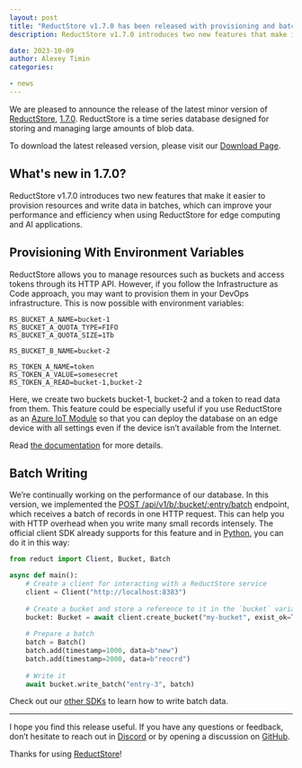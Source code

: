 ```yaml
---
layout: post
title: "ReductStore v1.7.0 has been released with provisioning and batch writing"
description: ReductStore v1.7.0 introduces two new features that make it easier to provision resources and write data in batches, which can improve your performance and efficiency when using ReductStore for edge computing and AI applications.

date: 2023-10-09
author: Alexey Timin
categories:

- news
---
```


We are pleased to announce the release of the latest minor version of [ReductStore](https://www.reduct.store/), [1.7.0](https://github.com/reductstore/reductstore/releases/tag/v1.7.0). ReductStore is a time series database designed for storing and managing large amounts of blob data.

To download the latest released version, please visit our [Download Page](https://www.reduct.store/download).

## What's new in 1.7.0?

ReductStore v1.7.0 introduces two new features that make it easier to provision resources and write data in batches, which can improve your performance and efficiency when using ReductStore for edge computing and AI applications.


<!--more-->

## Provisioning With Environment Variables

ReductStore allows you to manage resources such as buckets and access tokens through its HTTP API. However, if you follow the Infrastructure as Code approach, you may want to provision them in your DevOps infrastructure. This is now possible with environment variables:

```
RS_BUCKET_A_NAME=bucket-1
RS_BUCKET_A_QUOTA_TYPE=FIFO
RS_BUCKET_A_QUOTA_SIZE=1Tb

RS_BUCKET_B_NAME=bucket-2

RS_TOKEN_A_NAME=token
RS_TOKEN_A_VALUE=somesecret
RS_TOKEN_A_READ=bucket-1,bucket-2
```

Here, we create two buckets bucket-1, bucket-2 and a token to read data from them. This feature could be especially useful if you use ReductStore as an [Azure IoT Module](https://azuremarketplace.microsoft.com/en-US/marketplace/apps/reductstorellc1689939980623.reductstore) so that you can deploy the database on an edge device with all settings even if the device isn’t available from the Internet.

Read [the documentation](https://docs.reduct.store/configuration#provisioning) for more details.

## Batch Writing

We’re continually working on the performance of our database. In this version, we implemented the  [POST /api/v1/b/:bucket/:entry/batch](https://docs.reduct.store/http-api/entry-api#write-batch-of-records) endpoint, which receives a batch of records in one HTTP request.  This can help you with HTTP overhead when you write many small records intensely. The official client SDK already supports for this feature and in [Python](https://github.com/reductstore/reduct-py), you can do it in this way:

```python
from reduct import Client, Bucket, Batch

async def main():
    # Create a client for interacting with a ReductStore service
    client = Client("http://localhost:8383")
    
    # Create a bucket and store a reference to it in the `bucket` variable
    bucket: Bucket = await client.create_bucket("my-bucket", exist_ok=True)
    
    # Prepare a batch
    batch = Batch()
    batch.add(timestamp=1000, data=b"new")
    batch.add(timestamp=2000, data=b"reocrd")
    
    # Write it
    await bucket.write_batch("entry-3", batch)
```

Check out our [other SDKs](https://github.com/reductstore/reductstore#client-sdks) to learn how to write batch data.

---

I hope you find this release useful. If you have any questions or feedback, don’t hesitate to reach out in [Discord](https://discord.gg/8wPtPGJYsn) or by opening a discussion on [GitHub](https://github.com/reductstore/reductstore/discussions).

Thanks for using [ReductStore](https://www.reduct.store/)!